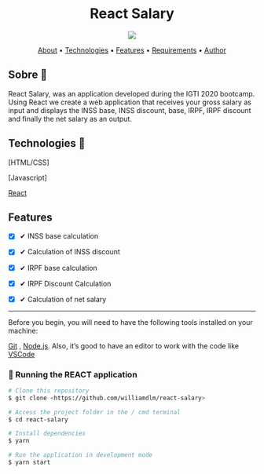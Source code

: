 <h1 align="center"> React Salary</h1>


<p align="center">
  <img src="https://res.cloudinary.com/dhmkfekt2/image/upload/v1614888116/react-salary-example_oqglsr.gif" />
</p>


<p align="center">
 <a href="#sobre">About</a> •
 <a href="#tecnologias">Technologies</a> • 
 <a href="#features">Features</a> • 
 <a href="#pre">Requirements</a> • 
 <a href="#autor">Author</a>
</p>

## Sobre :book:

React Salary, was an application developed during the IGTI 2020 bootcamp.
Using React we create a web application that receives your gross salary as input and displays the INSS base, INSS discount, base, IRPF, IRPF discount and finally the net salary as an output.

## Technologies  :rocket:

[HTML/CSS]

[Javascript]

[React][react]


 ## Features

  - [x] ✔ INSS base calculation
  - [x] ✔ Calculation of INSS discount
  - [x] ✔ IRPF base calculation
  - [x] ✔ IRPF Discount Calculation
  - [x] ✔ Calculation of net salary
 

<hr>
<p id="pre">
Before you begin, you will need to have the following tools installed on your machine:

[Git](https://git-scm.com)
, [Node.js](https://nodejs.org/en/). Also, it’s good to have an editor to work with the code like [VSCode](https://code.visualstudio.com/)
</p>

### 🎲 Running the REACT application


```bash
# Clone this repository
$ git clone <https://github.com/williamdlm/react-salary>
```
```bash
# Access the project folder in the / cmd terminal
$ cd react-salary
```
```bash
# Install dependencies
$ yarn 
```
```bash
# Run the application in development mode
$ yarn start
```


[react]:https://pt-br.reactjs.org
